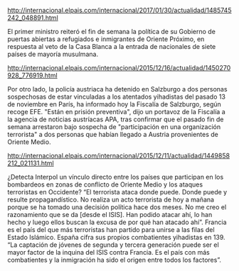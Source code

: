 http://internacional.elpais.com/internacional/2017/01/30/actualidad/1485745242_048891.html

El primer ministro reiteró el fin de semana la política de su Gobierno de puertas abiertas a refugiados e inmigrantes de Oriente Próximo, en respuesta al veto de la Casa Blanca a la entrada de nacionales de siete países de mayoría musulmana.

http://internacional.elpais.com/internacional/2015/12/16/actualidad/1450270928_776919.html

Por otro lado, la policía austriaca ha detenido en Salzburgo a dos personas sospechosas de estar vinculadas a los atentados yihadistas del pasado 13 de noviembre en París, ha informado hoy la Fiscalía de Salzburgo, según recoge EFE. "Están en prisión preventiva", dijo un portavoz de la Fiscalía a la agencia de noticias austríacas APA, tras confirmar que el pasado fin de semana arrestaron bajo sospecha de "participación en una organización terrorista" a dos personas que habían llegado a Austria provenientes de Oriente Medio.

http://internacional.elpais.com/internacional/2015/12/11/actualidad/1449858212_021131.html

¿Detecta Interpol un vínculo directo entre los países que participan en los bombardeos en zonas de conflicto de Oriente Medio y los ataques terroristas en Occidente? “El terrorista ataca donde puede. Donde puede y resulte propagandístico. No realiza un acto terrorista de hoy a mañana porque se ha tomado una decisión política hace dos meses. No me creo el razonamiento que se da [desde el ISIS]. Han podido atacar ahí, lo han hecho y luego ellos buscan la excusa de por qué han atacado ahí”. Francia es el país del que más terroristas han partido para unirse a las filas del Estado Islámico. España cifra sus propios combatientes yihadistas en 139. “La captación de jóvenes de segunda y tercera generación puede ser el mayor factor de la inquina del ISIS contra Francia. Es el país con más combatientes y la inmigración ha sido el origen entre todos los factores”.

